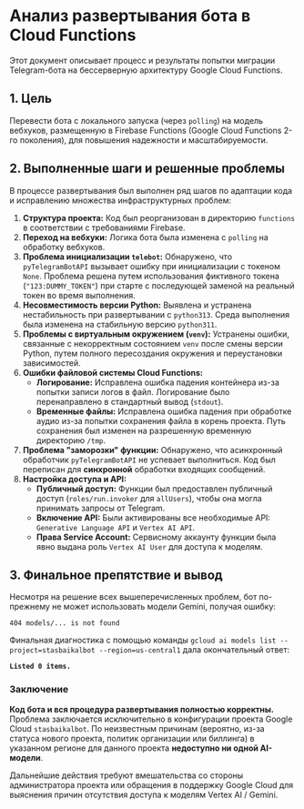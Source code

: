 # Анализ развертывания бота в Cloud Functions

Этот документ описывает процесс и результаты попытки миграции Telegram-бота на бессерверную архитектуру Google Cloud Functions.

## 1. Цель

Перевести бота с локального запуска (через `polling`) на модель вебхуков, размещенную в Firebase Functions (Google Cloud Functions 2-го поколения), для повышения надежности и масштабируемости.

## 2. Выполненные шаги и решенные проблемы

В процессе развертывания был выполнен ряд шагов по адаптации кода и исправлению множества инфраструктурных проблем:

1.  **Структура проекта:** Код был реорганизован в директорию `functions` в соответствии с требованиями Firebase.
2.  **Переход на вебхуки:** Логика бота была изменена с `polling` на обработку вебхуков.
3.  **Проблема инициализации `telebot`:** Обнаружено, что `pyTelegramBotAPI` вызывает ошибку при инициализации с токеном `None`. Проблема решена путем использования фиктивного токена (`"123:DUMMY_TOKEN"`) при старте с последующей заменой на реальный токен во время выполнения.
4.  **Несовместимость версии Python:** Выявлена и устранена нестабильность при развертывании с `python313`. Среда выполнения была изменена на стабильную версию `python311`.
5.  **Проблемы с виртуальным окружением (`venv`):** Устранены ошибки, связанные с некорректным состоянием `venv` после смены версии Python, путем полного пересоздания окружения и переустановки зависимостей.
6.  **Ошибки файловой системы Cloud Functions:**
    *   **Логирование:** Исправлена ошибка падения контейнера из-за попытки записи логов в файл. Логирование было перенаправлено в стандартный вывод (`stdout`).
    *   **Временные файлы:** Исправлена ошибка падения при обработке аудио из-за попытки сохранения файла в корень проекта. Путь сохранения был изменен на разрешенную временную директорию `/tmp`.
7.  **Проблема "заморозки" функции:** Обнаружено, что асинхронный обработчик `pyTelegramBotAPI` не успевает выполниться. Код был переписан для **синхронной** обработки входящих сообщений.
8.  **Настройка доступа и API:**
    *   **Публичный доступ:** Функции был предоставлен публичный доступ (`roles/run.invoker` для `allUsers`), чтобы она могла принимать запросы от Telegram.
    *   **Включение API:** Были активированы все необходимые API: `Generative Language API` и `Vertex AI API`.
    *   **Права Service Account:** Сервисному аккаунту функции была явно выдана роль `Vertex AI User` для доступа к моделям.

## 3. Финальное препятствие и вывод

Несмотря на решение всех вышеперечисленных проблем, бот по-прежнему не может использовать модели Gemini, получая ошибку:

`404 models/... is not found`

Финальная диагностика с помощью команды `gcloud ai models list --project=stasbaikalbot --region=us-central1` дала окончательный ответ:

**`Listed 0 items.`**

### Заключение

**Код бота и вся процедура развертывания полностью корректны.** Проблема заключается исключительно в конфигурации проекта Google Cloud `stasbaikalbot`. По неизвестным причинам (вероятно, из-за статуса нового проекта, политик организации или биллинга) в указанном регионе для данного проекта **недоступно ни одной AI-модели**.

Дальнейшие действия требуют вмешательства со стороны администратора проекта или обращения в поддержку Google Cloud для выяснения причин отсутствия доступа к моделям Vertex AI / Gemini.
